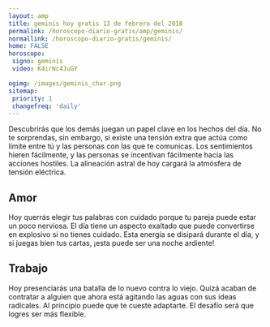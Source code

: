 ```yaml
---
layout: amp
title: geminis hoy gratis 13 de febrero del 2018 
permalink: /horoscopo-diario-gratis/amp/geminis/
normallink: /horoscopo-diario-gratis/geminis/
home: FALSE
horoscopo:
 signo: geminis
 video: K4irNc4JuGY

ogimg: /images/geminis_char.png
sitemap:
 priority: 1
 changefreq: 'daily'
---
```



Descubrirás que los demás juegan un papel clave en los hechos del día. No te sorprendas, sin embargo, si existe una tensión extra que actúa como límite entre tú y las personas con las que te comunicas. Los sentimientos hieren fácilmente, y las personas se incentivan fácilmente hacia las acciones hostiles. La alineación astral de hoy cargará la atmósfera de tensión eléctrica.

## Amor

Hoy querrás elegir tus palabras con cuidado porque tu pareja puede estar un poco nerviosa. El día tiene un aspecto exaltado que puede convertirse en explosivo si no tienes cuidado. Esta energía se disipará durante el día, y si juegas bien tus cartas, ¡esta puede ser una noche ardiente!

## Trabajo

Hoy presenciarás una batalla de lo nuevo contra lo viejo. Quizá acaban de contratar a alguien que ahora está agitando las aguas con sus ideas radicales. Al principio puede que te cueste adaptarte. El desafío será que logres ser más flexible.
